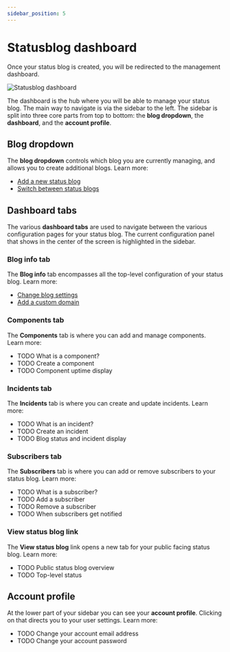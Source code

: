 ```yaml
---
sidebar_position: 5
---
```


# Statusblog dashboard

Once your status blog is created, you will be redirected to the management dashboard. 

![Statusblog dashboard](/img/statusblog-dashboard-2.png)

The dashboard is the hub where you will be able to manage your status blog. The main way to navigate is via the sidebar to the left. The sidebar is split into three core parts from top to bottom: the **blog dropdown**, the **dashboard**, and the **account profile**. 

## Blog dropdown

The **blog dropdown** controls which blog you are currently managing, and allows you to create additional blogs. Learn more:

* [Add a new status blog](../create-customize-status-blog/add-a-new-status-blog.md)
* [Switch between status blogs](../create-customize-status-blog/switch-between-status-blogs.md)

## Dashboard tabs

The various **dashboard tabs** are used to navigate between the various configuration pages for your status blog. The current configuration panel that shows in the center of the screen is highlighted in the sidebar.

### Blog info tab

The **Blog info** tab encompasses all the top-level configuration of your status blog. Learn more:

* [Change blog settings](../create-customize-status-blog/change-blog-settings)
* [Add a custom domain](../create-customize-status-blog/add-a-custom-domain)

### Components tab

The **Components** tab is where you can add and manage components. Learn more:

* TODO What is a component?
* TODO Create a component
* TODO Component uptime display

### Incidents tab

The **Incidents** tab is where you can create and update incidents. Learn more:

* TODO What is an incident?
* TODO Create an incident
* TODO Blog status and incident display

### Subscribers tab

The **Subscribers** tab is where you can add or remove subscribers to your status blog. Learn more:

* TODO What is a subscriber?
* TODO Add a subscriber
* TODO Remove a subscriber
* TODO When subscribers get notified

### View status blog link

The **View status blog** link opens a new tab for your public facing status blog. Learn more:

* TODO Public status blog overview
* TODO Top-level status

## Account profile

At the lower part of your sidebar you can see your **account profile**. Clicking on that directs you to your user settings. Learn more:

* TODO Change your account email address
* TODO Change your account password

